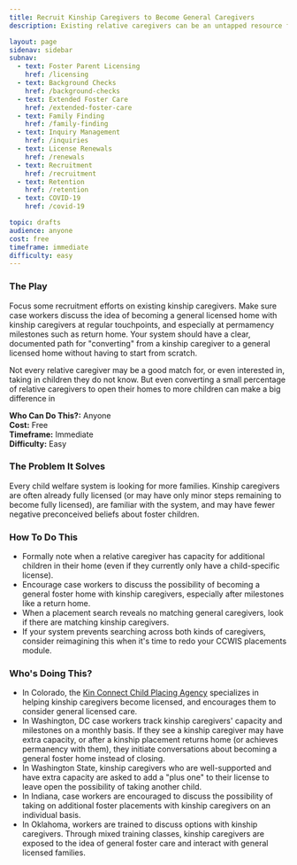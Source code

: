 ```yaml
---
title: Recruit Kinship Caregivers to Become General Caregivers
description: Existing relative caregivers can be an untapped resource for additional, successful foster homes.

layout: page
sidenav: sidebar
subnav:
  - text: Foster Parent Licensing
    href: /licensing
  - text: Background Checks
    href: /background-checks
  - text: Extended Foster Care
    href: /extended-foster-care
  - text: Family Finding
    href: /family-finding
  - text: Inquiry Management
    href: /inquiries
  - text: License Renewals
    href: /renewals
  - text: Recruitment
    href: /recruitment
  - text: Retention
    href: /retention
  - text: COVID-19
    href: /covid-19

topic: drafts
audience: anyone
cost: free
timeframe: immediate
difficulty: easy
---
```



### The Play

Focus some recruitment efforts on existing kinship caregivers. Make sure case workers discuss the idea of becoming a general licensed home with kinship caregivers at regular touchpoints, and especially at permamency milestones such as return home. Your system should have a clear, documented path for "converting" from a kinship caregiver to a general licensed home without having to start from scratch.

Not every relative caregiver may be a good match for, or even interested in, taking in children they do not know. But even converting a small percentage of relative caregivers to open their homes to more children can make a big difference in 

**Who Can Do This?:**
Anyone<br />
**Cost:**
Free<br />
**Timeframe:**
Immediate<br />
**Difficulty:**
Easy<br />

### The Problem It Solves

Every child welfare system is looking for more families. Kinship caregivers are often already fully licensed (or may have only minor steps remaining to become fully licensed), are familiar with the system, and may have fewer negative preconceived beliefs about foster children.

### How To Do This

* Formally note when a relative caregiver has capacity for additional children in their home (even if they currently only have a child-specific license).
* Encourage case workers to discuss the possibility of becoming a general foster home with kinship caregivers, especially after milestones like a return home.
* When a placement search reveals no matching general caregivers, look if there are matching kinship caregivers. 
* If your system prevents searching across both kinds of caregivers, consider reimagining this when it's time to redo your CCWIS placements module.


### Who's Doing This?

* In Colorado, the [Kin Connect Child Placing Agency](https://kinconnect.org/) specializes in helping kinship caregivers become licensed, and encourages them to consider general licensed care.
* In Washington, DC case workers track kinship caregivers' capacity and milestones on a monthly basis. If they see a kinship caregiver may have extra capacity, or after a kinship placement returns home (or achieves permanency with them), they initiate conversations about becoming a general foster home instead of closing.
* In Washington State, kinship caregivers who are well-supported and have extra capacity are asked to add a "plus one" to their license to leave open the possibility of taking another child.
* In Indiana, case workers are encouraged to discuss the possibility of taking on additional foster placements with kinship caregivers on an individual basis.
* In Oklahoma, workers are trained to discuss options with kinship caregivers. Through mixed training classes, kinship caregivers are exposed to the idea of general foster care and interact with general licensed families.